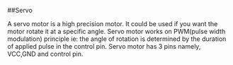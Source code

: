 ##Servo

A servo motor is a high precision motor. It could be used if you want the motor rotate it at a specific angle. 
Servo motor works on PWM(pulse width modulation) principle ie: the angle of rotation is determined by the duration of applied pulse in the control pin. 
Servo motor has 3 pins namely, VCC,GND and control pin.
